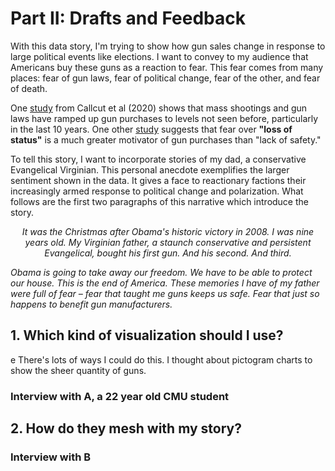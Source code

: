 # Part II: Drafts and Feedback

With this data story, I'm trying to show how gun sales change in response to large political events like elections. I want to convey to my audience that Americans buy these guns as a reaction to fear. This fear comes from many places: fear of gun laws, fear of political change, fear of the other, and fear of death. 

One [study](https://www.ncbi.nlm.nih.gov/pmc/articles/PMC7369030/) from Callcut et al (2020) shows that mass shootings and gun laws have ramped up gun purchases to levels not seen before, particularly in the last 10 years.  One other [study](https://www.tandfonline.com/doi/abs/10.1080/0735648X.2021.1997787?journalCode=rjcj20) suggests that fear over **"loss of status"** is a much greater motivator of gun purchases than "lack of safety."

To tell this story, I want to incorporate stories of my dad, a conservative Evangelical Virginian. This personal anecdote exemplifies the larger sentiment shown in the data. It gives a face to reactionary factions their increasingly armed response to political change and polarization. What follows are the first two paragraphs of this narrative which introduce the story.

<p style="text-align: center;"> <i> It was the Christmas after Obama's historic victory in 2008. I was nine years old. My Virginian father, a staunch conservative and persistent Evangelical, bought his first gun. And his second. And third.

Obama is going to take away our freedom. We have to be able to protect our house. This is the end of America. These memories I have of my father were full of fear – fear that taught me guns keeps us safe. Fear that just so happens to benefit gun manufacturers.</i> </p>


## 1. Which kind of visualization should I use?
e  There's lots of ways I could do this. I thought about pictogram charts to show the sheer quantity of guns.


### Interview with A, a 22 year old CMU student


## 2. How do they mesh with my story?
### Interview with B 
